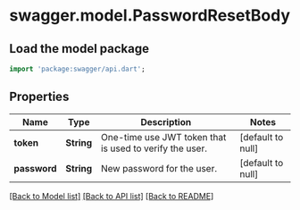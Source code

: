 # swagger.model.PasswordResetBody

## Load the model package
```dart
import 'package:swagger/api.dart';
```

## Properties
Name | Type | Description | Notes
------------ | ------------- | ------------- | -------------
**token** | **String** | One-time use JWT token that is used to verify the user. | [default to null]
**password** | **String** | New password for the user. | [default to null]

[[Back to Model list]](../README.md#documentation-for-models) [[Back to API list]](../README.md#documentation-for-api-endpoints) [[Back to README]](../README.md)

